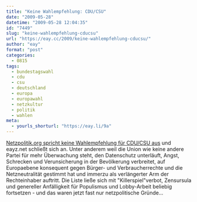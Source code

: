 ```yaml
---
title: "Keine Wahlempfehlung: CDU/CSU"
date: "2009-05-28"
datetime: "2009-05-28 12:04:35"
id: "7449"
slug: "keine-wahlempfehlung-cducsu"
url: "https://eay.cc/2009/keine-wahlempfehlung-cducsu/"
author: "eay"
format: "post"
categories:
  - 0815
tags:
  - bundestagswahl
  - cdu
  - csu
  - deutschland
  - europa
  - europawahl
  - netzkultur
  - politik
  - wahlen
meta:
  - yourls_shorturl: "https://eay.li/9a"
---
```


[Netzpolitik.org spricht keine Wahlempfehlung für CDU/CSU aus](http://netzpolitik.org/2009/keine-wahlempfehlung-cducsu/) und eayz.net schließt sich an. Unter anderem weil die Union wie keine andere Partei für mehr Überwachung steht, den Datenschutz unterläuft, Angst, Schrecken und Verunsicherung in der Bevölkerung verbreitet, auf Europaebene konsequent gegen Bürger- und Verbraucherrechte und die Netzneutralität gestimmt hat und immerzu als verlängerter Arm der Rechteinhaber auftritt. Die Liste ließe sich mit "Killerspiel"verbot, Zensursula und genereller Anfälligkeit für Populismus und Lobby-Arbeit beliebig fortsetzen - und das waren jetzt fast nur netzpolitische Gründe...
